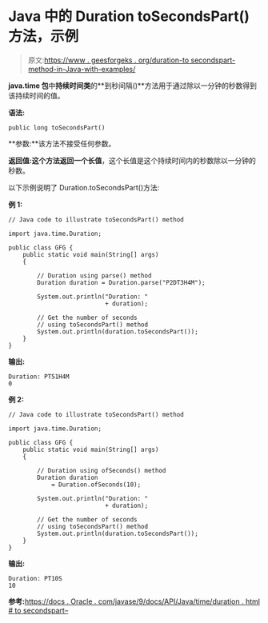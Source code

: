 # Java 中的 Duration toSecondsPart()方法，示例

> 原文:[https://www . geesforgeks . org/duration-to secondspart-method-in-Java-with-examples/](https://www.geeksforgeeks.org/duration-tosecondspart-method-in-java-with-examples/)

**java.time 包**中**持续时间类**的**到秒间隔()**方法用于通过除以一分钟的秒数得到该持续时间的值。

**语法:**

```
public long toSecondsPart()

```

**参数:**该方法不接受任何参数。

**返回值:**这个方法返回一个**长值**，这个长值是这个持续时间内的秒数除以一分钟的秒数。

以下示例说明了 Duration.toSecondsPart()方法:

**例 1:**

```
// Java code to illustrate toSecondsPart() method

import java.time.Duration;

public class GFG {
    public static void main(String[] args)
    {

        // Duration using parse() method
        Duration duration = Duration.parse("P2DT3H4M");

        System.out.println("Duration: "
                           + duration);

        // Get the number of seconds
        // using toSecondsPart() method
        System.out.println(duration.toSecondsPart());
    }
}
```

**输出:**

```
Duration: PT51H4M
0

```

**例 2:**

```
// Java code to illustrate toSecondsPart() method

import java.time.Duration;

public class GFG {
    public static void main(String[] args)
    {

        // Duration using ofSeconds() method
        Duration duration
            = Duration.ofSeconds(10);

        System.out.println("Duration: "
                           + duration);

        // Get the number of seconds
        // using toSecondsPart() method
        System.out.println(duration.toSecondsPart());
    }
}
```

**输出:**

```
Duration: PT10S
10

```

**参考:**[https://docs . Oracle . com/javase/9/docs/API/Java/time/duration . html # to secondspart–](https://docs.oracle.com/javase/9/docs/api/java/time/Duration.html#toSecondsPart--)